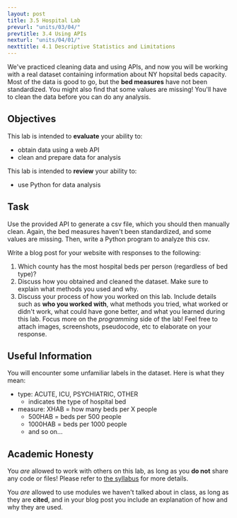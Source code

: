```yaml
---
layout: post
title: 3.5 Hospital Lab
prevurl: "units/03/04/"
prevtitle: 3.4 Using APIs
nexturl: "units/04/01/"
nexttitle: 4.1 Descriptive Statistics and Limitations
---
```

We've practiced cleaning data and using APIs, and now you will be working with a real dataset containing information about NY hopsital beds capacity. Most of the data is good to go, but the **bed measures** have not been standardized. You might also find that some values are missing! You'll have to clean the data before you can do any analysis.

## Objectives
This lab is intended to **evaluate** your ability to:
  * obtain data using a web API
  * clean and prepare data for analysis

This lab is intended to **review** your ability to:
  * use Python for data analysis

## Task
Use the provided API to generate a csv file, which you should then manually clean. Again, the bed measures haven't been standardized, and some values are missing. Then, write a Python program to analyze this csv.

Write a blog post for your website with responses to the following:
  1. Which county has the most hospital beds per person (regardless of bed type)?
  1. Discuss how you obtained and cleaned the dataset. Make sure to explain what methods you used and why.
  1. Discuss your process of how you worked on this lab. Include details such as **who you worked with**, what methods you tried, what worked or didn't work, what could have gone better, and what you learned during this lab. Focus more on the *programming* side of the lab! Feel free to attach images, screenshots, pseudocode, etc to elaborate on your response.

## Useful Information
You will encounter some unfamiliar labels in the dataset. Here is what they mean:
  * type: ACUTE, ICU, PSYCHIATRIC, OTHER
    * indicates the type of hospital bed
  * measure: XHAB = how many beds per X people
    * 500HAB = beds per 500 people
    * 1000HAB = beds per 1000 people
    * and so on...

## Academic Honesty
You _are_ allowed to work with others on this lab, as long as you **do not** share any code or files! Please refer to [the syllabus]({{site.baseurl}}/syllabus#academic-honesty) for more details.

You _are_ allowed to use modules we haven't talked about in class, as long as they are **cited**, and in your blog post you include an explanation of how and why they are used.